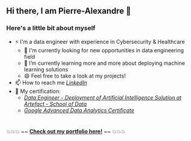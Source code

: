 ## Hi there, I am Pierre-Alexandre 👋

### Here's a little bit about myself

- ⚡ I'm a data engineer with experience in Cybersecurity & Healthcare
  - 🤔 I'm currently looking for new opportunities in data engineering field
  - 🌱 I’m currently learning more and more about deploying machine learning solutions
  - 😄 Feel free to take a look at my projects!
- 📫 How to reach me [*LinkedIn*](https://www.linkedin.com/in/pierrealexandre-baril/)
- 📝 My certification:
  - [*Data Engineer - Deployment of Artificial Intelligence Solution at Artefact - School of Data*](https://schoolofdata.artefact.com/formations/formation-data-engineering/)
  - [*Google Advanced Data Analytics Certificate*](https://www.coursera.org/account/accomplishments/specialization/32VD74D9DL3N)


#
  💥💥💥 ~~ [**Check out my portfolio here!**](https://github.com/pierrealexandre78/portfolio) ~~ 💥💥💥

<!--
**pierrealexandre78/pierrealexandre78** is a ✨ _special_ ✨ repository because its `README.md` (this file) appears on your GitHub profile.

Here are some ideas to get you started:

- 🔭 I’m currently working on ...
- 🌱 I’m currently learning ...
- 👯 I’m looking to collaborate on ...
- 🤔 I’m looking for help with ...
- 💬 Ask me about ...
- 📫 How to reach me: ...
- 😄 Pronouns: ...
- ⚡ Fun fact: ...
-->

